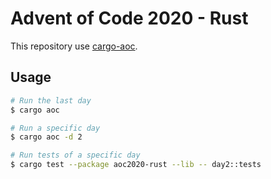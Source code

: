 # Advent of Code 2020 - Rust

This repository use [cargo-aoc](https://github.com/gobanos/cargo-aoc).

## Usage

```sh
# Run the last day
$ cargo aoc

# Run a specific day
$ cargo aoc -d 2

# Run tests of a specific day
$ cargo test --package aoc2020-rust --lib -- day2::tests
```